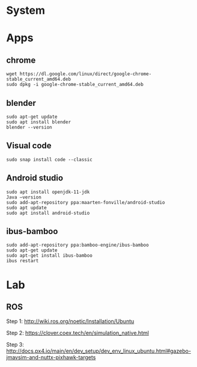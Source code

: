 # System


# Apps
## chrome
```
wget https://dl.google.com/linux/direct/google-chrome-stable_current_amd64.deb
sudo dpkg -i google-chrome-stable_current_amd64.deb
```
## blender
```
sudo apt-get update
sudo apt install blender
blender --version
```
## Visual code
```
sudo snap install code --classic
```
## Android studio
```
sudo apt install openjdk-11-jdk
Java –version
sudo add-apt-repository ppa:maarten-fonville/android-studio
sudo apt update
sudo apt install android-studio
```

## ibus-bamboo
```
sudo add-apt-repository ppa:bamboo-engine/ibus-bamboo
sudo apt-get update
sudo apt-get install ibus-bamboo
ibus restart
```

# Lab
## ROS
Step 1: http://wiki.ros.org/noetic/Installation/Ubuntu

Step 2: https://clover.coex.tech/en/simulation_native.html

Step 3: http://docs.px4.io/main/en/dev_setup/dev_env_linux_ubuntu.html#gazebo-jmavsim-and-nuttx-pixhawk-targets
